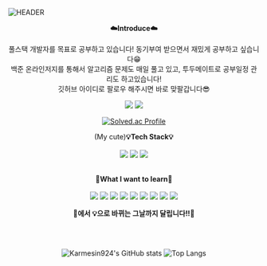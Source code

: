 ![HEADER](https://capsule-render.vercel.app/api?type=waving&color=0:EEFF00,100:a82da8&fontColor=FAFAB4&text=Welcome!&height=300&fontSize=60&desc=Karmein924's%20GitHub%20&descAlignY=62&descAlign=55)

<p align="center">
    <Strong>☁️Introduce☁️</Strong><br><br>
    풀스택 개발자를 목표로 공부하고 있습니다! 동기부여 받으면서 재밌게 공부하고 싶습니다😁 <br>
    백준 온라인저지를 통해서 알고리즘 문제도 매일 풀고 있고, 투두메이트로 공부일정 관리도 하고있습니다! <br>
    깃허브 아이디로 팔로우 해주시면 바로 맞팔갑니다😎
</p>
<p align="center" display="inline-block">
  <a href="https://karmesin924.tistory.com/" target="_blank"><img src="https://img.shields.io/badge/Tistory-000000?style=flat&logo=tistory&logoColor=white"/></a>
  <a href="https://www.instagram.com/jj_hong_22/" target="_blank"><img src="https://img.shields.io/badge/instagram-E4405F?style=flat&logo=instagram&logoColor=white"/></a>
</p>
<div align="center">
    
[![Solved.ac Profile](http://mazassumnida.wtf/api/v2/generate_badge?boj=karmesin924)](https://solved.ac/karmesin924/)
</div>
<p align="center">
    (My cute)<Strong>💡Tech Stack💡</Strong><br><br>
    <img src="https://img.shields.io/badge/cplusplus-00599C?style=flat&logo=cplusplus&logoColor=white"/>
    <img src="https://img.shields.io/badge/javascript-F7DF1E?style=flat&logo=javascript&logoColor=white"/>
    <img src="https://img.shields.io/badge/react-61DAFB?style=flat&logo=react&logoColor=white"/>
    <br><br>
</p>

<p align="center">
    <Strong>🚩What I want to learn🚩</Strong><br><br>
    <img src="https://img.shields.io/badge/typescript-3178C6?style=flat&logo=typescript&logoColor=white"/>
    <img src="https://img.shields.io/badge/mysql-4479A1?style=flat&logo=mysql&logoColor=white"/>
    <img src="https://img.shields.io/badge/mongodb-47A248?style=flat&logo=mongodb&logoColor=white"/>
    <img src="https://img.shields.io/badge/spring-6DB33F?style=flat&logo=spring&logoColor=white"/>
    <img src="https://img.shields.io/badge/springboot-6DB33F?style=flat&logo=springboot&logoColor=white"/>
    <img src="https://img.shields.io/badge/amazonaws-232F3E?style=flat&logo=amazonaws&logoColor=white"/>
    <img src="https://img.shields.io/badge/docker-2496ED?style=flat&logo=docker&logoColor=white"/>
    <img src="https://img.shields.io/badge/linux-FCC624?style=flat&logo=linux&logoColor=white"/>
    <img src="https://img.shields.io/badge/unity-FFFFFF?style=flat&logo=unity&logoColor=black"/>
</p>

<p align="center">
    <Strong>🚩에서 💡으로 바뀌는 그날까지 달립니다!!🏃</Strong>
</p>
<br><br>

<div align="center">
    
![Karmesin924's GitHub stats](https://github-readme-stats.vercel.app/api?username=Karmesin924&hide_rank=true&hide=issues&show_icons=true&theme=gruvbox)
![Top Langs](https://github-readme-stats.vercel.app/api/top-langs/?username=karmesin924&layout=compact&theme=gruvbox)
</div>
